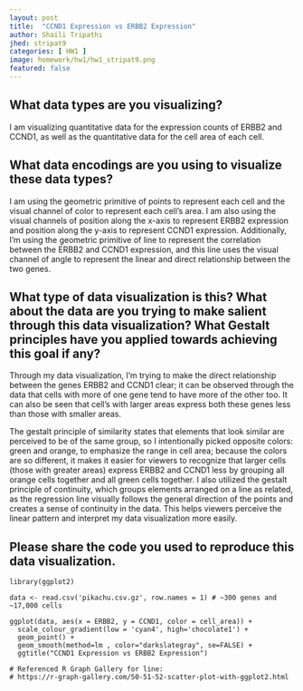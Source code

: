 ```yaml
---
layout: post
title:  "CCND1 Expression vs ERBB2 Expression"
author: Shaili Tripathi
jhed: stripat9
categories: [ HW1 ]
image: homework/hw1/hw1_stripat9.png
featured: false
---
```


## What data types are you visualizing?
I am visualizing quantitative data for the expression counts of ERBB2 and CCND1, as well as the quantitative data for the cell area of each cell. 

## What data encodings are you using to visualize these data types?
I am using the geometric primitive of points to represent each cell and the visual channel of color to represent each cell’s area. I am also using the visual channels of position along the x-axis to represent ERBB2 expression and position along the y-axis to represent CCND1 expression. Additionally, I’m using the geometric primitive of line to represent the correlation between the ERBB2 and CCND1 expression, and this line uses the visual channel of angle to represent the linear and direct relationship between the two genes. 

## What type of data visualization is this? What about the data are you trying to make salient through this data visualization? What Gestalt principles have you applied towards achieving this goal if any?
Through my data visualization, I’m trying to make the direct relationship between the genes ERBB2 and CCND1 clear; it can be observed through the data that cells with more of one gene tend to have more of the other too. It can also be seen that cell’s with larger areas express both these genes less than those with smaller areas.

The gestalt principle of similarity states that elements that look similar are perceived to be of the same group, so I intentionally picked opposite colors: green and orange, to emphasize the range in cell area; because the colors are so different, it makes it easier for viewers to recognize that larger cells (those with greater areas) express ERBB2 and CCND1 less by grouping all orange cells together and all green cells together. I also utilized the gestalt principle of continuity, which groups elements arranged on a line as related, as the regression line visually follows the general direction of the points and creates a sense of continuity in the data. This helps viewers perceive the linear pattern and interpret my data visualization more easily.

## Please share the code you used to reproduce this data visualization.
```{r}
library(ggplot2)

data <- read.csv('pikachu.csv.gz', row.names = 1) # ~300 genes and ~17,000 cells

ggplot(data, aes(x = ERBB2, y = CCND1, color = cell_area)) +
  scale_colour_gradient(low = 'cyan4', high='chocolate1') +
  geom_point() +
  geom_smooth(method=lm , color="darkslategray", se=FALSE) + 
  ggtitle("CCND1 Expression vs ERBB2 Expression")

# Referenced R Graph Gallery for line: 
# https://r-graph-gallery.com/50-51-52-scatter-plot-with-ggplot2.html 
```

